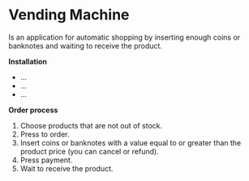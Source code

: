 # Vending Machine
Is an application for automatic shopping by inserting enough coins or banknotes and waiting to receive the product.

**Installation**
 - ...
 - ...
 - ...

**Order process**
 1. Choose products that are not out of stock.
 2. Press to order.
 3. Insert coins or banknotes with a value equal to or greater than the product price (you can cancel or refund).
 4. Press payment.
 5. Wait to receive the product.
